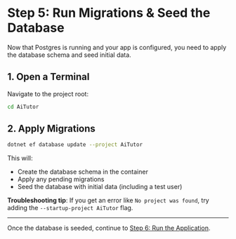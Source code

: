 # Step 5: Run Migrations & Seed the Database

Now that Postgres is running and your app is configured, you need to apply the database schema and seed initial data.

## 1. Open a Terminal

Navigate to the project root:

```bash
cd AiTutor
```

## 2. Apply Migrations

```bash
dotnet ef database update --project AiTutor
```

This will:

- Create the database schema in the container
- Apply any pending migrations
- Seed the database with initial data (including a test user)

**Troubleshooting tip**: If you get an error like `No project was found`, try adding the `--startup-project AiTutor` flag.

---

Once the database is seeded, continue to [Step 6: Run the Application](./run-app.md).
